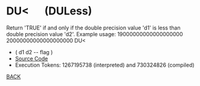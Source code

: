 # DU&lt; &emsp; (DULess)
Return 'TRUE' if and only if the double precision value 'd1' is less than double precision value 'd2'. Example usage: 19000000000000000000 20000000000000000000 DU<
* ( d1 d2 -- flag )
* [Source Code](../words/shando/DULess.cs)
* Execution Tokens: 1267195738 (interpreted) and 730324826 (compiled)


[BACK](builtins.md#DULess)
